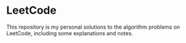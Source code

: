 # LeetCode
This repository is my personal solutions to the algorithm problems on LeetCode, including some explanations and notes.
